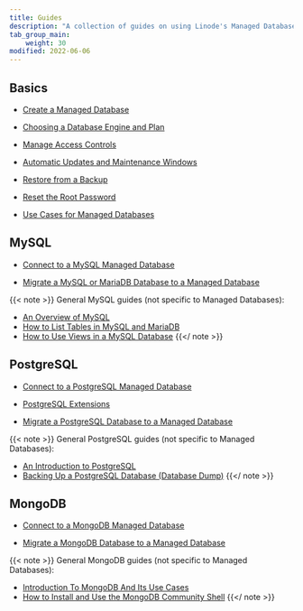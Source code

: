 ```yaml
---
title: Guides
description: "A collection of guides on using Linode's Managed Database service"
tab_group_main:
    weight: 30
modified: 2022-06-06
---
```


## Basics

- [Create a Managed Database](/docs/products/databases/managed-databases/guides/create-database/)

- [Choosing a Database Engine and Plan](/docs/products/databases/managed-databases/guides/database-engines/)

- [Manage Access Controls](/docs/products/databases/managed-databases/guides/manage-access-controls/)

- [Automatic Updates and Maintenance Windows](/docs/products/databases/managed-databases/guides/updates-and-maintenance/)

- [Restore from a Backup](/docs/products/databases/managed-databases/guides/restore-backup/)

- [Reset the Root Password](/docs/products/databases/managed-databases/guides/reset-root-password/)

- [Use Cases for Managed Databases](/docs/products/databases/managed-databases/guides/use-cases/)

## MySQL

- [Connect to a MySQL Managed Database](/docs/products/databases/managed-databases/guides/mysql-connect/)

- [Migrate a MySQL or MariaDB Database to a Managed Database](/docs/products/databases/managed-databases/guides/migrate-mysql/)

{{< note >}}
General MySQL guides (not specific to Managed Databases):

- [An Overview of MySQL](/docs/guides/an-overview-of-mysql/)
- [How to List Tables in MySQL and MariaDB](/docs/guides/list-tables-in-mysql-and-mariadb/)
- [How to Use Views in a MySQL Database](/docs/guides/how-to-create-and-use-mysql-views/)
{{</ note >}}

## PostgreSQL

- [Connect to a PostgreSQL Managed Database](/docs/products/databases/managed-databases/guides/postgresql-connect/)

- [PostgreSQL Extensions](/docs/products/databases/managed-databases/guides/postgresql-extensions/)

- [Migrate a PostgreSQL Database to a Managed Database](/docs/products/databases/managed-databases/guides/postgresql-migrate/)

{{< note >}}
General PostgreSQL guides (not specific to Managed Databases):

- [An Introduction to PostgreSQL](/docs/guides/an-introduction-to-postgresql/)
- [Backing Up a PostgreSQL Database (Database Dump)](/docs/guides/how-to-back-up-your-postgresql-database/)
{{</ note >}}

## MongoDB

- [Connect to a MongoDB Managed Database](/docs/products/databases/managed-databases/guides/mongodb-connect/)

- [Migrate a MongoDB Database to a Managed Database](/docs/products/databases/managed-databases/guides/mongodb-migrate/)

{{< note >}}
General MongoDB guides (not specific to Managed Databases):

- [Introduction To MongoDB And Its Use Cases](/docs/guides/mongodb-and-its-use-cases/)
- [How to Install and Use the MongoDB Community Shell](/docs/guides/mongodb-community-shell-installation/)
{{</ note >}}